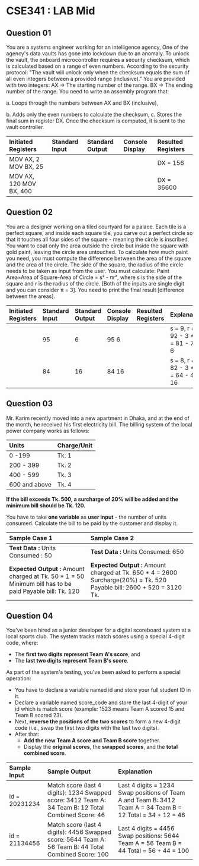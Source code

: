 # CSE341 : LAB Mid

## Question 01

You are a systems engineer working for an intelligence agency, One of the agency's data vaults has gone into lockdown due to an anomaly. To unlock the vault, the onboard microcontroller requires a security checksum, which is calculated based on a range of even numbers. According to the security protocol: "The vault will unlock only when the checksum equals the sum of all even integers between a provided range (inclusive)." You are provided with two integers: AX → The starting number of the range. BX → The ending number of the range. You need to write an assembly program that:

a. Loops through the numbers between AX and BX (inclusive),

b. Adds only the even numbers to calculate the checksum,
c. Stores the final sum in register DX. Once the checksum is computed, it is sent to the vault controller.

| Initiated Registers | Standard Input | Standard Output | Console Display | Resulted Registers |
| :---- | :---- | :---- | :---- | :---- |
| MOV AX, 2 MOV BX, 25 |  |  |  | DX \= 156 |
| MOV AX, 120 MOV BX, 400 |  |  |  | DX \= 36600 |

## Question 02

You are a designer working on a tiled courtyard for a palace. Each tile is a perfect square, and inside each square tile, you carve out a perfect circle so that it touches all four sides of the square - meaning the circle is inscribed. You want to coat only the area outside the circle but inside the square with gold paint, leaving the circle area untouched. To calculate how much paint you need, you must compute the difference between the area of the square and the area of the circle. The side of the square, the radius of the circle needs to be taken as input from the user. You must calculate: Paint Area=Area of Square-Area of Circle = s² - πr², where s is the side of the square and r is the radius of the circle. [Both of the inputs are single digit and you can consider π = 3]. You need to print the final result [difference between the areas].

| Initiated Registers | Standard Input | Standard Output | Console Display | Resulted Registers | Explanations |
| :---- | :---- | :---- | :---- | :---- | :---- |
|  | 95 | 6 | 95 6 |  | s \= 9, r \= 5 92 \- 3 \* 52 \= 81 \- 75 \= 6 |
|  | 84 | 16 | 84 16 |  | s \= 8, r \= 4 82 \- 3 \* 42 \= 64 \- 48 \= 16 |

## Question 03

Mr. Karim recently moved into a new apartment in Dhaka, and at the end of the month, he received his first electricity bill. The billing system of the local power company works as follows:

| Units | Charge/Unit |
| :---- | :---- |
| 0 \-199 | Tk. 1 |
| 200 \- 399 | Tk. 2 |
| 400 \- 599 | Tk. 3 |
| 600 and above | Tk. 4 |

**If the bill exceeds Tk. 500, a surcharge of 20% will be added and the minimum bill should be Tk. 120.**

You have to take **one variable** as **user input** - the number of units consumed. Calculate the bill to be paid by the customer and display it.

| Sample Case 1 | Sample Case 2 |
| :---- | :---- |
| **Test Data :** Units Consumed : 50 | **Test Data :** Units Consumed: 650 |
| **Expected Output :** Amount charged at Tk. 50 \* 1 \= 50 Minimum bill has to be paid Payable bill: Tk. 120 | **Expected Output :** Amount charged at Tk. 650 \* 4 \= 2600 Surcharge(20%) \= Tk. 520 Payable bill: 2600 \+ 520 \= 3120 Tk. |

## Question 04

You've been hired as a junior developer for a digital scoreboard system at a local sports club. The system tracks match scores using a special 4-digit code, where:

- The **first two digits represent Team A's score**, and
- The **last two digits represent Team B's score**.

As part of the system's testing, you've been asked to perform a special operation:

- You have to declare a variable named id and store your full student ID in it.
- Declare a variable named score_code and store the last 4-digit of your id which is match score (example: 1523 means Team A scored 15 and Team B scored 23).
- Next, **reverse the positions of the two scores** to form a new 4-digit code (i.e., swap the first two digits with the last two digits).
- After that:
  - **Add the new Team A score and Team B score** together.
  - Display the **original scores**, the **swapped scores**, and the **total combined score**.

| Sample Input | Sample Output | Explanation |
| :---- | :---- | :---- |
| id \= 20231234 | Match score (last 4 digits): 1234 Swapped score: 3412 Team A: 34 Team B: 12 Total Combined Score: 46 | Last 4 digits \= 1234 Swap positions of Team A and Team B: 3412 Team A \= 34 Team B \= 12 Total \= 34 \+ 12 \= 46 |
| id \= 21134456 | Match score (last 4 digits): 4456 Swapped score: 5644 Team A: 56 Team B: 44 Total Combined Score: 100 | Last 4 digits \= 4456 Swap positions: 5644 Team A \= 56 Team B \= 44 Total \= 56 \+ 44 \= 100 |
